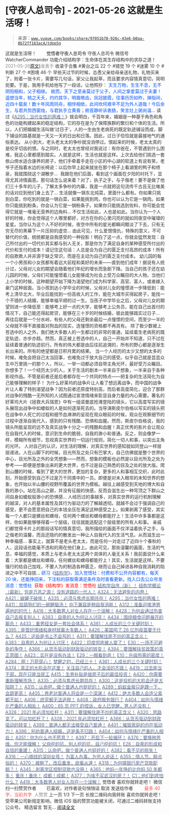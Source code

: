 # [守夜人总司令] - 2021-05-26 这就是生活呀！

> 来源：[`www.yuque.com/books/share/97051b78-926c-43e6-b0aa-0b72ff163ac4/tdpp5g`](https://www.yuque.com/books/share/97051b78-926c-43e6-b0aa-0b72ff163ac4/tdpp5g)

<ne-p id="520f42f3293818f927861ebbd5b15da4_p_0" data-lake-id="520f42f3293818f927861ebbd5b15da4_p_0"><ne-text id="ua14f5fed" style="color: rgb(51, 51, 51);">这就是生活呀！</ne-text></ne-p> <ne-p id="0877c34bf92a2c3f6c9d7ffeaa4e501a" data-lake-id="0877c34bf92a2c3f6c9d7ffeaa4e501a"><ne-text id="uc2c5a3bb" ne-fontsize="12" style="color: rgb(255, 255, 255);">原创</ne-text><ne-text id="ud6c5e3cd" ne-fontsize="14">觉悟者</ne-text><ne-text id="ub179911b" ne-fontsize="14">守夜人总司令</ne-text></ne-p> <ne-p id="aa52026617130013e327b90d80c23f93" data-lake-id="aa52026617130013e327b90d80c23f93"><ne-text id="ub50587aa" ne-fontsize="14" ne-bold="true" style="color: rgb(51, 51, 51);">守夜人总司令</ne-text></ne-p> <ne-p id="a2b8b7b40df6ed9da8b4fa67e72c2894" data-lake-id="a2b8b7b40df6ed9da8b4fa67e72c2894"><ne-text id="u431bdb8c" ne-fontsize="14" style="color: rgb(51, 51, 51);">微信号</ne-text><ne-text id="u87a3e09d" ne-fontsize="14" style="color: rgb(51, 51, 51);">WatcherCommander</ne-text></ne-p> <ne-p id="c630347835fdc93e06bab559a0466cb4" data-lake-id="c630347835fdc93e06bab559a0466cb4"><ne-text id="ub968cca9" ne-fontsize="14" style="color: rgb(51, 51, 51);">功能介绍</ne-text><ne-text id="u0e31f54f" ne-fontsize="14" style="color: rgb(51, 51, 51);">结构学：生命体在其生存结构中的求存之道！</ne-text></ne-p> <ne-p id="b6f959111b177202a38144284985b2f7" data-lake-id="b6f959111b177202a38144284985b2f7"><ne-text id="u9d8b91b8" style="color: rgb(140, 140, 140);">2021-05-26</ne-text>[<ne-text id="u13fa91dc" ne-fontsize="14">原文</ne-text>](https://mp.weixin.qq.com/s?__biz=MzAxNDk1NjI2Mw==&mid=2247486753&idx=1&sn=149d4e0e1bbfb5c49efc5b81d200e232&chksm=9b8a2ea9acfda7bff382cb244fca987bb8065466b0617344a50c07e229df539dd410abe901ea#rd))<ne-text id="u86ed4f77" ne-fontsize="14" style="color: rgb(140, 140, 140);">发表于</ne-text></ne-p> <ne-p id="d2750d4f18d77556168f80be8c0fc898" data-lake-id="d2750d4f18d77556168f80be8c0fc898"><ne-text id="ub198a50e" style="color: rgb(51, 51, 51);">收录于合集</ne-text></ne-p> <ne-p id="b17f6f1eeeba6af431c1466bca628b6c" data-lake-id="b17f6f1eeeba6af431c1466bca628b6c"><ne-text id="ub470bdd8" style="color: rgb(51, 51, 51);">#黄台之瓜 22 个</ne-text></ne-p> <ne-p id="4364d1861abe85b9205328ea76825bb7" data-lake-id="4364d1861abe85b9205328ea76825bb7"><ne-text id="u37daaca7" style="color: rgb(51, 51, 51);">#错觉 19 个</ne-text></ne-p> <ne-p id="fdb23d6ce4f2c44e1b0f59f844555fa6" data-lake-id="fdb23d6ce4f2c44e1b0f59f844555fa6"><ne-text id="u5e203e95" style="color: rgb(51, 51, 51);">#迷雾 10 个</ne-text></ne-p> <ne-p id="8390338cfbe8827f1064f480d2f9fc53" data-lake-id="8390338cfbe8827f1064f480d2f9fc53"><ne-text id="u936de9f5" style="color: rgb(51, 51, 51);">#判断 27 个</ne-text></ne-p> <ne-p id="68661dcf6355eeeb5b0cc53664fb4bed" data-lake-id="68661dcf6355eeeb5b0cc53664fb4bed"><ne-text id="uf07791fc" style="color: rgb(51, 51, 51);">#困境 46 个</ne-text></ne-p> <ne-p id="b30886ef33c232c5652c551d3a1c8e72" data-lake-id="b30886ef33c232c5652c551d3a1c8e72"><ne-text id="u9cad09a5" style="color: rgb(51, 51, 51);">早些天过节的时候，怂恿父亲给母亲送礼物，礼物买来了，附着一张卡片，需要写几句话，家父让我起草，而且要求内容情真意切，简明扼要。于是，我用手机给他写了一段话，让他照抄：</ne-text></ne-p> <ne-p id="ac8045a40d32e2a806949f710d48518a" data-lake-id="ac8045a40d32e2a806949f710d48518a"><ne-text id="ucac6bf6a" ne-fontsize="13" style="color: rgb(0, 82, 255);">天生万物，生生不息，无不阴阳相和，父子相继。</ne-text></ne-p> <ne-p id="a0c86d83569f74a24835d0213cce79d1" data-lake-id="a0c86d83569f74a24835d0213cce79d1"><ne-text id="u7f711bed" ne-fontsize="13" style="color: rgb(0, 82, 255);">故而，天下之至亲莫过于父子，人间之挚爱莫过于夫妻！</ne-text></ne-p> <ne-p id="b6e91e548417b0b0290d28d3446fca94" data-lake-id="b6e91e548417b0b0290d28d3446fca94"><ne-text id="ucd207a7d" ne-fontsize="13" style="color: rgb(0, 82, 255);">遥想当年，桃之夭夭，灼灼其华，明眉皓齿，凤冠披霞，往事历历如昨，弹指间，近四十载矣！数十年风雨同舟，相伴相依，此间坎坷艰辛不足为外人道哉！今后余生，与君共剪西窗烛，与君执手立黄昏；俯首静听诉衷肠，笑言灶上粥尚温…</ne-text></ne-p> <ne-p id="7e82c3f3ac0e1cee873e69aae06eb2e0" data-lake-id="7e82c3f3ac0e1cee873e69aae06eb2e0"><ne-text id="u7e28e2eb" style="color: rgb(51, 51, 51);">读过《</ne-text>[<ne-text id="u84d176b4" style="color: rgb(87, 107, 149);">A295：当代女性的两难！</ne-text>](http://mp.weixin.qq.com/s?__biz=MzIzMDYwOTM0Mg==&mid=2247484854&idx=1&sn=6851afe306f7b89d23728018ea32b7f2&chksm=e8b19d67dfc61471955b15021ac11c5fff9f1607977e9df1bd2bbfabc2deb3dea5c98e369c55&scene=21#wechat_redirect)<ne-text id="u4355aba4" style="color: rgb(51, 51, 51);">》就会明白，千百年来，婚姻是一种基于角色和角色的功能构建起来的稳定结构，它的存在是为了保障族群的繁衍和个体的生活。所以，人们把婚姻生活叫做‘过日子’。人的一生由生老病死的既定轨迹铺设而成，脚下铺设的路基就是一天又一天的日出和日落。因此，过日子恰恰就是最接地气的通俗表达。</ne-text></ne-p> <ne-p id="f159ba7d5c98e55a81f2cccd5fdd3e6f" data-lake-id="f159ba7d5c98e55a81f2cccd5fdd3e6f"><ne-text id="ud991c601" style="color: rgb(51, 51, 51);">从小到大，老头老太太的争吵就没消停过。恨起来的时候，老太太真的是咬牙切齿的恨。与之同时，老太太也曾经对我说过：有你爸在，不管遇到什么困难，我这心里都感到踏实。人就是这样，生活也就是这样。上次去给他们挑选一套依山傍水适合康养的房子，他们手牵着手走在小区的中心湖的软道上有说有笑，老爷子还指着水边的长椅说：以后你早上起来就坐在那个椅子上看湖里的鸭子和喷泉，我就围绕这个湖散步…  我跟在他们后面，看到这个画面在夕阳的衬托下，显得尤其诗情画意。那句话怎么说来着？对了，执子之手，与子偕老！要不是做了他们三十多年的儿子，了解太多争吵的内幕，我差一点就把这句流传千古且无比唯美的话对应到他们身上去了…</ne-text></ne-p> <ne-p id="3a85ba0a503065752cebf0cc7b2daef8" data-lake-id="3a85ba0a503065752cebf0cc7b2daef8"><ne-text id="u8e2b7314" style="color: rgb(51, 51, 51);">生活就像一锅东北炖菜，里面什么都有。你如果只挑到白菜，你吃到的就是一锅白菜，如果能挑到肉，你也可以认为它是一锅肉。如果你只能挑到粉条，你会认为它是一锅粉条子。如果你只能挑选到佐料，你可能会觉得它就是一堆毫无营养的边角料… 不仅生活如此，人也是如此。当你认为一个人好的时候，你会觉得这个人哪里都好，对方在你的心里闪亮的就如同夜空中璀璨的星星。当你认为这个人不好的时候，夜空中所有的星光都瞬间黯淡了下去，只有无穷无尽的黑幕下一片压抑的虚空… 由此可见，什么爱恨情仇，特殊的意义，不可替代的价值，统统都是自我感受的一种投影！</ne-text><ne-text id="u4c6cdd09" ne-bold="true" style="color: rgb(51, 51, 51);">明白了这一点，你就会猛然发现：自己所付出的一切代价其实都与别人无关，那是你为了满足自身的某种感受所付出的代价和支付的成本！</ne-text><ne-text id="ub90d20f8" style="color: rgb(51, 51, 51);">请记住这句话：</ne-text><ne-text id="ud3dc34c1" ne-bold="true" style="color: rgb(51, 51, 51);">人总是会为自己的匮乏支付高昂的成本！</ne-text><ne-text id="u40bd9476" style="color: rgb(51, 51, 51);">所有的自欺欺人并非源于缺乏常识，而是在主动为自己的匮乏支付成本。</ne-text></ne-p> <ne-p id="837daf995f77ab3ef75c3e8460f006f4" data-lake-id="837daf995f77ab3ef75c3e8460f006f4"><ne-text id="ue8c31285" style="color: rgb(51, 51, 51);">幼儿园的每一个小男孩和小女孩都有着远大前程和美好的未来——直到他们成年！据说有人统计过，父母对儿女的期望会随着他们年纪的增长而急剧下降。当自己的孩子还在幼儿园的时候，父母们可能憧憬着儿女能够成为社会上受万众瞩目的大人物。当他们上小学的时候，这种期望开始下降为渴望他们成为科学家、高官、富人，或者嫁入豪门这种层面。当小孩到达小学毕业的时候，父母对儿女的憧憬进一步降低到：能考上清华北大，毕业后能找到一份高收入的工作，能在大城市买得起房子，能找一个不错的人结婚，能够幸福平顺的过一生。当孩子中学毕业之后，父母对儿女的期望则进一步降低至：能够考上好一点的大学，能够考上公务员，能在自己出首付的情况下，自己能还得起房贷，能够在三十岁的时候结婚，彼此能够踏实过日子…  再往后就是一个分水岭，有些人的父母还剩余最后一点憧憬的空间，而至少一半的父母就不得不直接面对狗血的现实，连憧憬的资格都不再具有。</ne-text></ne-p> <ne-p id="8e350220d3069baf3bb400f50f4cf45e" data-lake-id="8e350220d3069baf3bb400f50f4cf45e"><ne-text id="ua8aaa049" style="color: rgb(51, 51, 51);">除了极少数被上苍选中的人之外，我们绝大多数人的一生都过的非常的普通，延续着生老病死的既定轨迹，亦步亦趋。然而，真正被上苍选中的人，自己一开始并不知道，只不过在延续着普通的轨迹前行。所有的伟大都是由后往前追溯的，所有的野心都是逐渐生长出来的。所有的绝望都是日积月累的结果。</ne-text></ne-p> <ne-p id="695ece7a7c9299e414afea176900fe85" data-lake-id="695ece7a7c9299e414afea176900fe85"><ne-text id="ub7d76c0c" style="color: rgb(51, 51, 51);">当一个人经历的太少又想的太多的时候，难免会把自己太当回事，也难免过于放大自己的感受。似乎自己就是芸芸众生中万里挑一的那个人，所以，一举一动都必须自带主角光环，最好受万众瞩目。你想多了！一个经历太少的人，关于生活的剧本一半来自于想象，一半来自于各种影视作品。不管是前者还是后者都存在一个共同的特点——把复杂的生活简化为自己能够理解的样子！</ne-text></ne-p> <ne-p id="932aacd01e94bf5f9da6cdd416325613" data-lake-id="932aacd01e94bf5f9da6cdd416325613"><ne-text id="uc926bf96" style="color: rgb(51, 51, 51);">为什么好莱坞的战争片让人看了想远离战争，而中国的战争片让人看了特别渴望战争？因为前者还原度特别高，而后者高度简化，迎合了那群对战争的残酷一无所知的人试图通过宣泄情绪来彰显自身力量的内心需要。著名的好莱坞大片《拯救大兵瑞恩》中有一组诺曼底抢滩登陆的镜头，它以高度写实的镜头展现出战争中如蝼蚁的人是如何逐渐死去的。当导演斯皮尔伯格以写实的镜头把在战争中人死亡的过程和细节血淋淋的呈现在观众眼前的时候，观众在观察细节的过程中逐渐自我代入，感到的只有残酷、恐惧和血腥。然而，斯皮尔伯格说，我的镜头所能呈现的远不及真实战争十分之一的残酷和血腥！真正优秀的影片会让观众在自我代入的时候，意识到生命的脆弱，自我的渺小和普通。反之，则会像梦一样，模糊所有细节，忽视真实世界的一切运行规则，简化一切人和事，以突出主角的光环。</ne-text></ne-p> <ne-p id="7cce195baca85300bb6dc0c00b0880bb" data-lake-id="7cce195baca85300bb6dc0c00b0880bb"><ne-text id="u8ba4b9f3" style="color: rgb(51, 51, 51);">人对自己的认识，对生活的理解，对真实世界的感知就如同登山一样层层递进。人在山脚下的时候，目光所及之处只有巴掌大，自己仿佛就是整个世界的中心，目光所及之外的全凭想象——然而，想象的模板也必然是以目光所及之处为参考——即便是想象出来的更大世界，也不过是自己熟悉的目及之处的放大版。爬到山腰的时候，看到了更大的世界，更加的复杂，更多的人和事相互交织，此时此刻，开始感受到自己不过是万千同类中的一员。即便是对未入眼帘的未知世界的想象，也开始以半山腰的视野所覆盖的世界为模板。越往上越感受到天地的博大和自我的渺小。站在高山之巅，并没有征服的快感，反而会滋生出一种穹顶之下群山之间自身如蝼蚁般渺小的恐惧感…</ne-text></ne-p> <ne-p id="d263c1b3d23209782d4e831c91baae8f" data-lake-id="d263c1b3d23209782d4e831c91baae8f"><ne-text id="ud38cd0e2" style="color: rgb(51, 51, 51);">人经历过的事越多，对真实世界的运行机制理解的越深，对人的基本属性及其行为驱动力的了解越透彻。就越不会过于强调自己的感受，更不会愿意把自己的本钱全压在满足这种感受之上。如果剥离了感受，其实每一个人都只是螺丝和螺母，任何两个螺丝和螺母都能拧上！生活中许多事都是这样，你如果能够够得着一个层级，往往就能适配这个层级里的所有人和事。</ne-text></ne-p> <ne-p id="28ef981a7369e1c27810a83b5b81dd14" data-lake-id="28ef981a7369e1c27810a83b5b81dd14"><ne-text id="u9219f815" style="color: rgb(51, 51, 51);">亲戚们都觉得卡片上的那段话写的情真意切，我所描绘的画面不仅洋溢着执子之手，与之偕老的温馨，而且还隐约的散发出一种让人自我代入的生活气息。从而滋生出一种幸福感… 事实上，就算不是老头老太太，而是任何一对走过了近四十个春秋的人，这段话也能毫不违和的用在他们身上。由此可见，那些温馨的画面，生活的气息，幸福的感觉，本质上与老头老太太这两个具体的人毫无关系！我前面说什么来着：大家都是螺丝和螺母，任何螺丝和螺母都能拧上！其实，生活就是这样。不要强行的给自己加戏，不要人为的制造各种匮乏，继而让自己掉进各种自我消耗的陷进之中不可自拔…</ne-text></ne-p> <ne-p id="9854f5f8b5792612f7a8d9bd208cbf60" data-lake-id="9854f5f8b5792612f7a8d9bd208cbf60"><ne-text id="u3c256798" ne-bold="true" style="color: rgb(0, 82, 255);">研习《</ne-text>[<ne-text id="uedab12b3" ne-bold="true" style="color: rgb(87, 107, 149);">结构学</ne-text>](https://mp.weixin.qq.com/mp/appmsgalbum?action=getalbum&album_id=1318317199878225920&__biz=MzAxNDk1NjI2Mw==#wechat_redirect)<ne-text id="uc08662b2" ne-bold="true" style="color: rgb(0, 82, 255);">》，加入觉悟社：付费和不公开内容都有，每天 20 块，还能挣回来，下注标的获取需满足条件及时查看更新。</ne-text><ne-text id="uf23af17b" style="color: rgb(0, 82, 255);">找入口去公众号发消息：觉悟社 </ne-text></ne-p> <ne-p id="d2c1475973892c93706f24eb87298f4b" data-lake-id="d2c1475973892c93706f24eb87298f4b"><ne-text id="u371e0a1a" style="color: rgb(255, 0, 0);">获取《结构学》发消息</ne-text><ne-text id="u8b813f8b" ne-bold="true" style="color: rgb(255, 0, 0);">：觉悟社</ne-text></ne-p>  <ne-p id="9a5483fe15ead29b8d933b15ac6edeae" data-lake-id="9a5483fe15ead29b8d933b15ac6edeae"><ne-card data-card-name="image" data-card-type="inline" id="ERGU4" data-event-boundary="card" style="color: rgb(51, 51, 51);"><ne-p id="7b7eec8260c4565da279eeff09238f1c" data-lake-id="7b7eec8260c4565da279eeff09238f1c">[<ne-text id="u1f9e500a" ne-bold="true" style="color: rgb(87, 107, 149);">结构学自序（新）！</ne-text>](http://mp.weixin.qq.com/s?__biz=MzIzMDYwOTM0Mg==&mid=2247485283&idx=1&sn=aa2b8554b8e5040f8f959636feaa06a3&chksm=e8b19fb2dfc616a430aa381b8da0815311244e694a69809cd92d0602ac34cfe5f1f419b3745e&scene=21#wechat_redirect)</ne-p> <ne-p id="74c995c8c9d90ca0b96a294973e2ed63" data-lake-id="74c995c8c9d90ca0b96a294973e2ed63">[<ne-text id="u535ef4bd" ne-bold="true" style="color: rgb(87, 107, 149);">结构学概论（最新）</ne-text>](http://mp.weixin.qq.com/s?__biz=MzAxNDk1NjI2Mw==&mid=2247485167&idx=1&sn=d5e962eff4a8e9770c83bc87d19d07f3&chksm=9b8a2567acfdac7154f7a62996dca874e5d186b44f3d120dcb633760318788c42d304e325313&scene=21#wechat_redirect)</ne-p> <ne-p id="1f4fd019ba87976a647722b8d332fd2d" data-lake-id="1f4fd019ba87976a647722b8d332fd2d">[<ne-text id="ud332fa00" style="color: rgb(87, 107, 149);">穷是万恶之源！</ne-text>](http://mp.weixin.qq.com/s?__biz=MzAxNDk1NjI2Mw==&mid=2247483823&idx=1&sn=e54ebe9891b302dc0bf1815c76ccf8b7&chksm=9b8a2227acfdab31a05e273addd9159d4b8263d58d3c58bf214841c8189157519719c3427306&scene=21#wechat_redirect)</ne-p> <ne-p id="dfacd041ca8abd3418cc07f94fa9d268" data-lake-id="dfacd041ca8abd3418cc07f94fa9d268">[<ne-text id="ub8a99eff" style="color: rgb(87, 107, 149);">没有退路的一代人！</ne-text>](http://mp.weixin.qq.com/s?__biz=MzAxNDk1NjI2Mw==&mid=2247486533&idx=1&sn=a0d5cce0656aad467148e0642eb85a00&chksm=9b8a2fcdacfda6db79857186e953a089baf1fb678b2b071cf101c5a26e7fb9768474c94243ca&scene=21#wechat_redirect)</ne-p> <ne-p id="2affc2eab827015d596f00faeeace8e0" data-lake-id="2affc2eab827015d596f00faeeace8e0">[<ne-text id="ub8b13e59" style="color: rgb(87, 107, 149);">A324：无法避免的内卷！</ne-text>](http://mp.weixin.qq.com/s?__biz=MzAxNDk1NjI2Mw==&mid=2247486351&idx=1&sn=416223e7bbe181ac9d64767f073152d1&chksm=9b8a2807acfda11139d7bb034b96551e34563b5f21310b05ac2aa8808c12fb592aedd4ee3bf5&scene=21#wechat_redirect)</ne-p> <ne-p id="0ca99ecbe422bb159993d87f6a6120be" data-lake-id="0ca99ecbe422bb159993d87f6a6120be">[<ne-text id="ua25e143d" style="color: rgb(87, 107, 149);">A421：破罐子破摔！</ne-text>](http://mp.weixin.qq.com/s?__biz=MzAxNDk1NjI2Mw==&mid=2247486692&idx=1&sn=7a5583694f6076b2da57450d93c47456&chksm=9b8a2f6cacfda67a9cc1cee0cc003beaf5a39db506e3c5e46a37a8055efb4df1b886a0f7f9f2&scene=21#wechat_redirect)</ne-p> <ne-p id="c74adc2a30a78ea757bf562fe4d77c18" data-lake-id="c74adc2a30a78ea757bf562fe4d77c18">[<ne-text id="ue63653ca" ne-bold="true" style="color: rgb(87, 107, 149);">A335：必须与焦虑长期共存！</ne-text>](http://mp.weixin.qq.com/s?__biz=MzIzMDYwOTM0Mg==&mid=2247485165&idx=1&sn=f3f0957c63fa549b288f00c8b117162e&chksm=e8b19e3cdfc6172a188000afd2b522144a04ba774169824cad2067d93b5365537ff0644f6b9f&scene=21#wechat_redirect)</ne-p> <ne-p id="7ce146df5f4db8ab34820f1ea4b70eb5" data-lake-id="7ce146df5f4db8ab34820f1ea4b70eb5">[<ne-text id="u8848d5e5" ne-bold="true" style="color: rgb(87, 107, 149);">A295：当代女性的两难！</ne-text>](http://mp.weixin.qq.com/s?__biz=MzIzMDYwOTM0Mg==&mid=2247484854&idx=1&sn=6851afe306f7b89d23728018ea32b7f2&chksm=e8b19d67dfc61471955b15021ac11c5fff9f1607977e9df1bd2bbfabc2deb3dea5c98e369c55&scene=21#wechat_redirect)</ne-p> <ne-p id="7e251ff46270fa9b8680536cdf750a0f" data-lake-id="7e251ff46270fa9b8680536cdf750a0f">[<ne-text id="u36c66b5d" ne-bold="true" style="color: rgb(87, 107, 149);">A411：给舔狗们的一碗醒脑汤！</ne-text>](http://mp.weixin.qq.com/s?__biz=MzIzMDYwOTM0Mg==&mid=2247485578&idx=1&sn=4c1d6ceb83cfe3026bd4ea0a647ee09b&chksm=e8b1905bdfc6194dd390ab83adb8b4b84d90d56c9dcc172ef89e818cc81d5f8ae29e0e19364b&scene=21#wechat_redirect)</ne-p> <ne-p id="86f6c698ace26ab6db7826e0d3516a1e" data-lake-id="86f6c698ace26ab6db7826e0d3516a1e">[<ne-text id="ue8e107d0" style="color: rgb(87, 107, 149);">向下兼容是种自我消耗！</ne-text>](http://mp.weixin.qq.com/s?__biz=MzAxNDk1NjI2Mw==&mid=2247486535&idx=1&sn=e87304f3a33f1cd0425186362901eb04&chksm=9b8a2fcfacfda6d92af7f3b026ef129368c01361e40f2db3be32500a1e68fb99f1f35ec22a6b&scene=21#wechat_redirect)</ne-p> <ne-p id="429aac9307e4915c1eb8dd7ed06658b4" data-lake-id="429aac9307e4915c1eb8dd7ed06658b4">[<ne-text id="ua43be9c8" ne-bold="true" style="color: rgb(87, 107, 149);">A312：准备迎接渣男遍地的时代！</ne-text>](http://mp.weixin.qq.com/s?__biz=MzAxNDk1NjI2Mw==&mid=2247486258&idx=1&sn=b0520193c2edddabe9eea73a102f0455&chksm=9b8a28baacfda1ac0e54d4268851a8be02c935fd7006b3d527d27be12be8db176322294894dc&scene=21#wechat_redirect)</ne-p> <ne-p id="b326b92df34fba18bf0f0ae6adb13ff2" data-lake-id="b326b92df34fba18bf0f0ae6adb13ff2">[<ne-text id="uacbb9fa1" style="color: rgb(87, 107, 149);">A416：大多数男人对女人存在一个误解！</ne-text>](http://mp.weixin.qq.com/s?__biz=MzIzMDYwOTM0Mg==&mid=2247485628&idx=1&sn=80723cca31f80ad3392d510361352789&chksm=e8b1906ddfc6197bfee4ffca459efcb4ac2cdae12ca2191cdcfe476a5ee462a905012b58c2aa&scene=21#wechat_redirect)</ne-p> <ne-p id="cc60e5fc903490e76498091ea2fd2550" data-lake-id="cc60e5fc903490e76498091ea2fd2550">[<ne-text id="ub5838c77" style="color: rgb(87, 107, 149);">A428：为何会通过伤害自己去报复别人！</ne-text>](http://mp.weixin.qq.com/s?__biz=MzIzMDYwOTM0Mg==&mid=2247485689&idx=1&sn=09e35d9f798d3ce07d671081d259843a&chksm=e8b19028dfc6193ee34cc2fb38e9a817907c3907260d32ec501cfeda466a946464e4d6e9dee2&scene=21#wechat_redirect)</ne-p> <ne-p id="b815b39405c20ccd1157c8b97a1329cd" data-lake-id="b815b39405c20ccd1157c8b97a1329cd">[<ne-text id="u92db62f7" ne-bold="true" style="color: rgb(87, 107, 149);">A383：自卑的人为何让人讨厌！</ne-text>](http://mp.weixin.qq.com/s?__biz=MzIzMDYwOTM0Mg==&mid=2247485464&idx=1&sn=3ebe8a620ca2e53b61b160cda3214735&chksm=e8b190c9dfc619dfcbc895f13edc437575da2071b570e6be8e772b548167103ec5885375d812&scene=21#wechat_redirect)</ne-p> <ne-p id="a51cf5e190a944f8ab776325e823e132" data-lake-id="a51cf5e190a944f8ab776325e823e132">[<ne-text id="u8f7b3ddc" ne-bold="true" style="color: rgb(87, 107, 149);">A434：围绕粮食问题展开的厮杀！</ne-text>](http://mp.weixin.qq.com/s?__biz=MzIzMDYwOTM0Mg==&mid=2247485712&idx=1&sn=06a8ac8fb67aa21cfb543ef6eb52ceea&chksm=e8b191c1dfc618d70af6844f0bcf0210320f54551a2b7610312f0923c87276b246b6bde65be3&scene=21#wechat_redirect)</ne-p> <ne-p id="1c5ec72847da82b0b85ee14d59833c99" data-lake-id="1c5ec72847da82b0b85ee14d59833c99">[<ne-text id="u3b8a9d76" ne-bold="true" style="color: rgb(87, 107, 149);">A433：重男轻女是一套社会体系！</ne-text>](http://mp.weixin.qq.com/s?__biz=MzIzMDYwOTM0Mg==&mid=2247485706&idx=1&sn=c9d825a947ec93698b4857b27ce9c56a&chksm=e8b191dbdfc618cd8606dd7c7508ff19fa38a07b64e1a22b718ef192da8454e041494f851fc8&scene=21#wechat_redirect)</ne-p> <ne-p id="6042a7c7be173f384d38366250e85a58" data-lake-id="6042a7c7be173f384d38366250e85a58">[<ne-text id="u2fdb45be" ne-bold="true" style="color: rgb(87, 107, 149);">A361：人成长的三个关键时刻！</ne-text>](http://mp.weixin.qq.com/s?__biz=MzAxNDk1NjI2Mw==&mid=2247486472&idx=1&sn=8b46d73659ff81e3d7bd544e1718a94f&chksm=9b8a2f80acfda69601b059cb0180f8841eda098200c32c84ad6430bb8fbe33a9021fa7890344&scene=21#wechat_redirect)</ne-p> <ne-p id="f8f399595931cfd1f9965f79b960e624" data-lake-id="f8f399595931cfd1f9965f79b960e624">[<ne-text id="u78cdcabe" ne-bold="true" style="color: rgb(87, 107, 149);">A395：能管好情绪和身材就赢大多数人！</ne-text>](http://mp.weixin.qq.com/s?__biz=MzIzMDYwOTM0Mg==&mid=2247485513&idx=1&sn=1d5d250c1e4db7d1b6d3072e559b4426&chksm=e8b19098dfc6198e415af60c0ba7dfa61e698a502a658c26205b2289bbd2e33502a77154c9a8&scene=21#wechat_redirect)</ne-p> <ne-p id="f23eadebd8e2addf6707cdbf25f57816" data-lake-id="f23eadebd8e2addf6707cdbf25f57816">[<ne-text id="u8e56f6e2" ne-bold="true" style="color: rgb(87, 107, 149);">A426：美国囤了 26 亿剂疫苗要干什么？</ne-text>](http://mp.weixin.qq.com/s?__biz=MzIzMDYwOTM0Mg==&mid=2247485684&idx=1&sn=f7a41b063f0d74b99a07b1de11d44d7f&chksm=e8b19025dfc61933743640aecc59d5d8d3fc13a9be8661b521f17257c7da5744df615db58c4d&scene=21#wechat_redirect)</ne-p> <ne-p id="4ae3dba112247f6e739abc1b3a93ca8c" data-lake-id="4ae3dba112247f6e739abc1b3a93ca8c">[<ne-text id="u0f386176" ne-bold="true" style="color: rgb(87, 107, 149);">A425：这些是书上不会写的！</ne-text>](http://mp.weixin.qq.com/s?__biz=MzIzMDYwOTM0Mg==&mid=2247485662&idx=1&sn=1a8617a9ebd44891c112f3b3f6762f8a&chksm=e8b1900fdfc6191942a3ec1399a47af7cd44582c369a4e6211b0bd114d934785bf0c20fc09ab&scene=21#wechat_redirect)</ne-p> <ne-p id="cf7224110fdf4ec9fc3e80de63165dc5" data-lake-id="cf7224110fdf4ec9fc3e80de63165dc5">[<ne-text id="ua33688f0" ne-bold="true" style="color: rgb(87, 107, 149);">A311：要理解住房不炒的真正含义！</ne-text>](http://mp.weixin.qq.com/s?__biz=MzIzMDYwOTM0Mg==&mid=2247484959&idx=1&sn=090583ec50bfd9febec1de463c2672f6&chksm=e8b19ecedfc617d8629080f6745c8de013cfe875de26eef6767b2d5c10782650223ed15f807b&scene=21#wechat_redirect)</ne-p> <ne-p id="dd4a9aa2351687901bc1de40203eddce" data-lake-id="dd4a9aa2351687901bc1de40203eddce">[<ne-text id="ud62e0156" ne-bold="true" style="color: rgb(87, 107, 149);">A383：自卑的人为何让人讨厌！</ne-text>](http://mp.weixin.qq.com/s?__biz=MzIzMDYwOTM0Mg==&mid=2247485464&idx=1&sn=3ebe8a620ca2e53b61b160cda3214735&chksm=e8b190c9dfc619dfcbc895f13edc437575da2071b570e6be8e772b548167103ec5885375d812&scene=21#wechat_redirect)</ne-p> <ne-p id="bb5353745776020b3db5d5381f4c25a4" data-lake-id="bb5353745776020b3db5d5381f4c25a4">[<ne-text id="u3f6d01d6" ne-bold="true" style="color: rgb(87, 107, 149);">A422：印度彻底被人耍了！</ne-text>](http://mp.weixin.qq.com/s?__biz=MzIzMDYwOTM0Mg==&mid=2247485648&idx=1&sn=d81338738705a1a6477a15957d3afc27&chksm=e8b19001dfc61917b7945ec5e15bc6f5177ff942d5a65f8fc8504b26d5e5068af438af4dfc1f&scene=21#wechat_redirect)</ne-p> <ne-p id="9df1341fe8502d8c414157e2853b1c03" data-lake-id="9df1341fe8502d8c414157e2853b1c03">[<ne-text id="u5e8c314b" ne-bold="true" style="color: rgb(87, 107, 149);">E30：一场不可避免的争夺！</ne-text>](http://mp.weixin.qq.com/s?__biz=MzIzMDYwOTM0Mg==&mid=2247485082&idx=1&sn=c8b4d505292d900ca750fa2a4541cc88&chksm=e8b19e4bdfc6175d3ce68f21fb0530372d2723fa81da0a447f3b7e60c39e37804456fa006cab&scene=21#wechat_redirect)</ne-p> <ne-p id="ce6257e7f7d559282efc3e9383915e11" data-lake-id="ce6257e7f7d559282efc3e9383915e11">[<ne-text id="ue79c17a4" ne-bold="true" style="color: rgb(87, 107, 149);">A366：从货币驱动到财政驱动的转变！</ne-text>](http://mp.weixin.qq.com/s?__biz=MzIzMDYwOTM0Mg==&mid=2247485347&idx=1&sn=a916df57ddc7230366719fbecc6c1704&chksm=e8b19f72dfc61664fd99844bfe3ffffb5d6f088807c84d99f11ddbc7410b2eed67bc4c615d53&scene=21#wechat_redirect)</ne-p> <ne-p id="6b6d9935931b001a1d6658b1a7c3e872" data-lake-id="6b6d9935931b001a1d6658b1a7c3e872">[<ne-text id="uc439b4b9" ne-bold="true" style="color: rgb(87, 107, 149);">A394：要理解扶贫政策的真正意图！</ne-text>](http://mp.weixin.qq.com/s?__biz=MzIzMDYwOTM0Mg==&mid=2247485502&idx=1&sn=fffb9911cefa626e6fbcb9c416c1eb98&chksm=e8b190efdfc619f9b0e42f3c3d5d79c17df1619bad2b1bddd6a482242b583ee46d8a79a245e6&scene=21#wechat_redirect)</ne-p> <ne-p id="2d82691dfbba62ac1de392cf162bbd3d" data-lake-id="2d82691dfbba62ac1de392cf162bbd3d">[<ne-text id="u91e9764b" ne-bold="true" style="color: rgb(87, 107, 149);">A423：实在是没有办法！</ne-text>](http://mp.weixin.qq.com/s?__biz=MzIzMDYwOTM0Mg==&mid=2247485654&idx=1&sn=ac6550ab1d830da6cb7245a22dc9e346&chksm=e8b19007dfc6191122a486570feff1abdfdfb5fcdd40c88c311de2a99549542db365592e0a65&scene=21#wechat_redirect)</ne-p> <ne-p id="2b515118cbdada3dd2f112e304d6c99a" data-lake-id="2b515118cbdada3dd2f112e304d6c99a">[<ne-text id="u1310c010" ne-bold="true" style="color: rgb(87, 107, 149);">E29：一眼看到底！</ne-text>](http://mp.weixin.qq.com/s?__biz=MzIzMDYwOTM0Mg==&mid=2247485301&idx=1&sn=dc6dd50c5d742ea51ce9e394de25351a&chksm=e8b19fa4dfc616b26734c3619c6fa664474fa478d2764c3370dde41d19f6035edc05f9f191e8&scene=21#wechat_redirect)</ne-p> <ne-p id="ecbdef035878ac1f570703e382ee6a58" data-lake-id="ecbdef035878ac1f570703e382ee6a58">[<ne-text id="u672b14a4" ne-bold="true" style="color: rgb(87, 107, 149);">E10：升级所需的密度！</ne-text>](http://mp.weixin.qq.com/s?__biz=MzAxNDk1NjI2Mw==&mid=2247485337&idx=1&sn=e93780b3d10de5b467e71f326eb12838&chksm=9b8a2411acfdad07d858079223ba3eda77fe88caa8d769030eb67c15f5511fab584f8d1244ca&scene=21#wechat_redirect)</ne-p> <ne-p id="3cb6b29d17080298f152f0a538e0bae9" data-lake-id="3cb6b29d17080298f152f0a538e0bae9">[<ne-text id="u1a86f1d3" ne-bold="true" style="color: rgb(87, 107, 149);">A284：啊！万箭穿心！</ne-text>](http://mp.weixin.qq.com/s?__biz=MzAxNDk1NjI2Mw==&mid=2247486135&idx=1&sn=e950149b9b9147e9199cfc6093605950&chksm=9b8a293facfda029419b911d4b4fa91c73bbaf695b206df2cf15124d843f4bf4b80673baa394&scene=21#wechat_redirect)</ne-p> <ne-p id="acc4534f3d7747ba82b4360e4b582aa8" data-lake-id="acc4534f3d7747ba82b4360e4b582aa8">[<ne-text id="uf706ca3a" ne-bold="true" style="color: rgb(87, 107, 149);">梦醒之时，已经三十！</ne-text>](http://mp.weixin.qq.com/s?__biz=MzIzMDYwOTM0Mg==&mid=2247484378&idx=1&sn=e3a058584a13d7a5267315113964280d&chksm=e8b19b0bdfc6121df4af4b77d2d826fd0f4132ccfdee48132ce8cf86eb1ba45b898be83d1dc7&scene=21#wechat_redirect)</ne-p> <ne-p id="7676bd4f7e195c3828db92f8ec6c0d1c" data-lake-id="7676bd4f7e195c3828db92f8ec6c0d1c">[<ne-text id="ufeffeb7c" ne-bold="true" style="color: rgb(87, 107, 149);">A361：人成长的三个关键时刻！</ne-text>](http://mp.weixin.qq.com/s?__biz=MzAxNDk1NjI2Mw==&mid=2247486472&idx=1&sn=8b46d73659ff81e3d7bd544e1718a94f&chksm=9b8a2f80acfda69601b059cb0180f8841eda098200c32c84ad6430bb8fbe33a9021fa7890344&scene=21#wechat_redirect)</ne-p> <ne-p id="99c82902ecce019239e83353f1656ceb" data-lake-id="99c82902ecce019239e83353f1656ceb">[<ne-text id="ud0dd8870" ne-bold="true" style="color: rgb(87, 107, 149);">A374：真正的大机会在这里！</ne-text>](http://mp.weixin.qq.com/s?__biz=MzIzMDYwOTM0Mg==&mid=2247485401&idx=1&sn=100967c02c0754759ec4ea0ef8706c29&chksm=e8b19f08dfc6161e92c7cc691f1a1fed9ff74c2b906529a8d42a7703a3c3a3c3a412903e12f7&scene=21#wechat_redirect)</ne-p> <ne-p id="e0b18e3b152db4caf075ee969726341f" data-lake-id="e0b18e3b152db4caf075ee969726341f">[<ne-text id="ub7ac0d37" ne-bold="true" style="color: rgb(87, 107, 149);">关注自己的人，才会活的不错！</ne-text>](http://mp.weixin.qq.com/s?__biz=MzIzMDYwOTM0Mg==&mid=2247485305&idx=1&sn=c719ea57e5c3320c2e2629dd9a7b44e9&chksm=e8b19fa8dfc616be5fa3f8141ea0aa63d5e1335657ed97e62c1086c41eba29effe58e0c8e9dc&scene=21#wechat_redirect)</ne-p> <ne-p id="cdbdd7fd491cdd07368617e43469fa97" data-lake-id="cdbdd7fd491cdd07368617e43469fa97">[<ne-text id="u0662727d" style="color: rgb(87, 107, 149);">A419：过去能当干部，现在只能当民工</ne-text>](http://mp.weixin.qq.com/s?__biz=MzAxNDk1NjI2Mw==&mid=2247486689&idx=1&sn=46bc189e851205638a905d9455f77618&chksm=9b8a2f69acfda67f5da4654dcd365166dff2a35aeeac9f83bc3ac51e8c443bdf13213dc65ed1&scene=21#wechat_redirect)</ne-p> <ne-p id="c6f7fcbafb5bb1049c265e86050c108d" data-lake-id="c6f7fcbafb5bb1049c265e86050c108d">[<ne-text id="u86c4f11b" style="color: rgb(87, 107, 149);">A415：生育补贴是继房子后的最佳投资！</ne-text>](http://mp.weixin.qq.com/s?__biz=MzIzMDYwOTM0Mg==&mid=2247485632&idx=1&sn=d1de8daf826f5061045828758f8525cf&chksm=e8b19011dfc619077e2f142f763ee35e7c18156513cb8545cb368e53c6d070a6ded504c5be2c&scene=21#wechat_redirect)</ne-p> <ne-p id="f61510b4a32ffcb243f85b439647d569" data-lake-id="f61510b4a32ffcb243f85b439647d569">[<ne-text id="ua301e3ad" ne-bold="true" style="color: rgb(87, 107, 149);">A420：你需要重新理解市场！</ne-text>](http://mp.weixin.qq.com/s?__biz=MzIzMDYwOTM0Mg==&mid=2247485642&idx=1&sn=b0802ab0aa42b12a38cd09179d2a53b5&chksm=e8b1901bdfc6190d01ffd39c70a95f707c8f502b5aad0ebb187c5685493ac52d87f2b185a4a8&scene=21#wechat_redirect)</ne-p> <ne-p id="409637733c5d3023e220b398cd7384a1" data-lake-id="409637733c5d3023e220b398cd7384a1">[<ne-text id="u2383d72e" ne-bold="true" style="color: rgb(87, 107, 149);">A335：必须与焦虑长期共存！</ne-text>](http://mp.weixin.qq.com/s?__biz=MzIzMDYwOTM0Mg==&mid=2247485165&idx=1&sn=f3f0957c63fa549b288f00c8b117162e&chksm=e8b19e3cdfc6172a188000afd2b522144a04ba774169824cad2067d93b5365537ff0644f6b9f&scene=21#wechat_redirect)</ne-p> <ne-p id="9c1d4d509414c8f8429acee34b132c8e" data-lake-id="9c1d4d509414c8f8429acee34b132c8e">[<ne-text id="ub20dd283" ne-bold="true" style="color: rgb(87, 107, 149);">A300：这是投机的大机会还是大陷阱？！</ne-text>](http://mp.weixin.qq.com/s?__biz=MzIzMDYwOTM0Mg==&mid=2247484882&idx=1&sn=b103029f41e3aede94e1a45d035cd9ac&chksm=e8b19d03dfc614153863f37ca3f9204b451e2c02ad5ca8680c120e2458e628e5329c76b2d42c&scene=21#wechat_redirect)</ne-p> <ne-p id="bb1d0f40b5c7251b6a825035d27a03c1" data-lake-id="bb1d0f40b5c7251b6a825035d27a03c1">[<ne-text id="uf826a0da" style="color: rgb(87, 107, 149);">A315：认命吧，做个普通人也挺好的！</ne-text>](http://mp.weixin.qq.com/s?__biz=MzIzMDYwOTM0Mg==&mid=2247485008&idx=1&sn=bcaf70c42d4676c8f69de9f9ead1e495&chksm=e8b19e81dfc617973ba40200519407186760e32843fc6f379020da6160b0ba89870dadcae5fa&scene=21#wechat_redirect)</ne-p> <ne-p id="4ebbf7e1ba65d0da1ada493d83abb582" data-lake-id="4ebbf7e1ba65d0da1ada493d83abb582">[<ne-text id="ue8875227" style="color: rgb(87, 107, 149);">A289：蚂蚁金服只是蹲一下，会跳更高！</ne-text>](http://mp.weixin.qq.com/s?__biz=MzIzMDYwOTM0Mg==&mid=2247484822&idx=1&sn=ea2d818adee1bf400b0af9ed69bcd297&chksm=e8b19d47dfc61451b7291d6369b3391b9b8b06e08f9f5eed482a15c58075880a0029c50aed9a&scene=21#wechat_redirect)</ne-p> <ne-p id="6477c5fb93e12e11c24bf6bfc1f83625" data-lake-id="6477c5fb93e12e11c24bf6bfc1f83625">[<ne-text id="uea3705ea" style="color: rgb(87, 107, 149);">A405：养老对普通人将会是一个深渊！</ne-text>](http://mp.weixin.qq.com/s?__biz=MzIzMDYwOTM0Mg==&mid=2247485587&idx=1&sn=f00402b3fdc5062ee5c5382295ac4dcb&chksm=e8b19042dfc619546bf0a0905d2733d900b7594f1564f1fa7528399053b93dc53f4d14c009fb&scene=21#wechat_redirect)</ne-p> <ne-p id="ec994ba161571f269864fe60eec3efac" data-lake-id="ec994ba161571f269864fe60eec3efac">[<ne-text id="u04eaa8c3" style="color: rgb(87, 107, 149);">A412：绝大多数人会连父辈都不如！</ne-text>](http://mp.weixin.qq.com/s?__biz=MzIzMDYwOTM0Mg==&mid=2247485583&idx=1&sn=b2e8225541c746b6ef86109a5979b226&chksm=e8b1905edfc61948b309b792363d443ffd85874ca1628ef16059a3a3dbe26f2414ade7e877b7&scene=21#wechat_redirect)</ne-p> <ne-p id="b1d1430f1437514821da7c865d054261" data-lake-id="b1d1430f1437514821da7c865d054261">[<ne-text id="u06ac1345" style="color: rgb(87, 107, 149);">A406：终究都无法逃脱！</ne-text>](http://mp.weixin.qq.com/s?__biz=MzAxNDk1NjI2Mw==&mid=2247486637&idx=1&sn=b039f9b804c1c7a9ff0c690b5f0f5815&chksm=9b8a2f25acfda63339e1d8f8e91d9fcb740e8140576bd6a4a23aea0d031bfc7d207455a5446d&scene=21#wechat_redirect)</ne-p> <ne-p id="a5f3c476454242591ae8d971e2799a1b" data-lake-id="a5f3c476454242591ae8d971e2799a1b">[<ne-text id="u6791fd95" ne-bold="true" style="color: rgb(87, 107, 149);">A408：政府服务银行？</ne-text>](http://mp.weixin.qq.com/s?__biz=MzIzMDYwOTM0Mg==&mid=2247485566&idx=1&sn=b2f8e7b1e23373d274e85d7cc07742e8&chksm=e8b190afdfc619b91c650812d3dd523bd26305e4d1913d93b60c97e89a7f85a132318af2eb7a&scene=21#wechat_redirect)</ne-p> <ne-p id="c71c95f181e7bfc232f4e109936d4dd1" data-lake-id="c71c95f181e7bfc232f4e109936d4dd1">[<ne-text id="u6ebf8c38" ne-bold="true" style="color: rgb(87, 107, 149);">A404：如何与情绪化严重的人相处！</ne-text>](http://mp.weixin.qq.com/s?__biz=MzIzMDYwOTM0Mg==&mid=2247485553&idx=1&sn=6d1c1a7707a186538fc8633a695ffcac&chksm=e8b190a0dfc619b6677390b764da1f7b0879895d171a5fbe1a086eca24b7c42d4e6cd3d79efa&scene=21#wechat_redirect)</ne-p> <ne-p id="521e86cf6302cacb22c6bf34d9da115c" data-lake-id="521e86cf6302cacb22c6bf34d9da115c">[<ne-text id="u668c465b" style="color: rgb(87, 107, 149);">A400：65 页 PPT 的控诉，女人已觉醒，男人还没有！</ne-text>](http://mp.weixin.qq.com/s?__biz=MzAxNDk1NjI2Mw==&mid=2247486616&idx=1&sn=137b4c0331b70800453c348e696ddc0e&chksm=9b8a2f10acfda6062c41e5bd66c3df597325b7278638f7c392e1d4420ac031894b3f4fae7d3f&scene=21#wechat_redirect)</ne-p> <ne-p id="ffe5eb4fc13afa55edd9a848135a8e59" data-lake-id="ffe5eb4fc13afa55edd9a848135a8e59">[<ne-text id="ued446d89" ne-bold="true" style="color: rgb(87, 107, 149);">A328：2021 年必须加杠杆！</ne-text>](http://mp.weixin.qq.com/s?__biz=MzIzMDYwOTM0Mg==&mid=2247485087&idx=1&sn=24d72f6a71bddb8954a03be5db246538&chksm=e8b19e4edfc617587a8ae645885a89ab8c3c6f67730a026d9c7c9a94ab3051ca480302147fc0&scene=21#wechat_redirect)</ne-p> <ne-p id="996ddf15cf1e323954350f36ddef71fd" data-lake-id="996ddf15cf1e323954350f36ddef71fd">[<ne-text id="u637cff21" ne-bold="true" style="color: rgb(87, 107, 149);">A311：要理解住房不炒的真正含义！</ne-text>](http://mp.weixin.qq.com/s?__biz=MzIzMDYwOTM0Mg==&mid=2247484959&idx=1&sn=090583ec50bfd9febec1de463c2672f6&chksm=e8b19ecedfc617d8629080f6745c8de013cfe875de26eef6767b2d5c10782650223ed15f807b&scene=21#wechat_redirect)</ne-p> <ne-p id="43b01f0dc8610c630dcbf0ca1fc3a788" data-lake-id="43b01f0dc8610c630dcbf0ca1fc3a788">[<ne-text id="u56570689" ne-fontsize="13" ne-bold="true" style="color: rgb(87, 107, 149);">A320：思路变了，可以加杠杆了！</ne-text>](http://mp.weixin.qq.com/s?__biz=MzIzMDYwOTM0Mg==&mid=2247485041&idx=1&sn=add2174fa42806f885a456a072ee4fee&chksm=e8b19ea0dfc617b6734e013f780112fdd88f28ad5312ce423fea1d75da4c3757660dab175208&scene=21#wechat_redirect)</ne-p> <ne-p id="932327eae4179b5ee628f1aec56e3803" data-lake-id="932327eae4179b5ee628f1aec56e3803">[<ne-text id="u87049c86" ne-bold="true" style="color: rgb(87, 107, 149);">A328：2021 年必须加杠杆！</ne-text>](http://mp.weixin.qq.com/s?__biz=MzIzMDYwOTM0Mg==&mid=2247485087&idx=1&sn=24d72f6a71bddb8954a03be5db246538&chksm=e8b19e4edfc617587a8ae645885a89ab8c3c6f67730a026d9c7c9a94ab3051ca480302147fc0&scene=21#wechat_redirect)</ne-p> <ne-p id="b99504ef986a96df46dc770dcd452ce5" data-lake-id="b99504ef986a96df46dc770dcd452ce5">[<ne-text id="udbc4925e" ne-bold="true" style="color: rgb(87, 107, 149);">A366：从货币驱动到财政驱动的转变！</ne-text>](http://mp.weixin.qq.com/s?__biz=MzIzMDYwOTM0Mg==&mid=2247485347&idx=1&sn=a916df57ddc7230366719fbecc6c1704&chksm=e8b19f72dfc61664fd99844bfe3ffffb5d6f088807c84d99f11ddbc7410b2eed67bc4c615d53&scene=21#wechat_redirect)</ne-p> <ne-p id="c077524d2d3953d2b8a7499682a06bfe" data-lake-id="c077524d2d3953d2b8a7499682a06bfe">[<ne-text id="u779947c5" ne-bold="true" style="color: rgb(87, 107, 149);">A399：普通人都无法接受自己普通！</ne-text>](http://mp.weixin.qq.com/s?__biz=MzIzMDYwOTM0Mg==&mid=2247485532&idx=1&sn=d2766bad0b8aa0bd62dec3e5683962d6&chksm=e8b1908ddfc6199b207488a06e91893fba88232ed95b68b39be4b4e37f7f64da36ec946c17d7&scene=21#wechat_redirect)</ne-p> <ne-p id="14519591e0d8c62a377c949c2a3e4353" data-lake-id="14519591e0d8c62a377c949c2a3e4353">[<ne-text id="uf6da8b73" ne-bold="true" style="color: rgb(87, 107, 149);">A401：摧毁家庭的内在驱动力！</ne-text>](http://mp.weixin.qq.com/s?__biz=MzIzMDYwOTM0Mg==&mid=2247485539&idx=1&sn=fcaf71f3968154e6125005c1334d6b59&chksm=e8b190b2dfc619a41aa5740d347fb5a26dccbf7fba8a2c9a543626c2103defaab0a19ccfe3f2&scene=21#wechat_redirect)</ne-p> <ne-p id="f48a7fe8e0a7221d054cc45835f0d70d" data-lake-id="f48a7fe8e0a7221d054cc45835f0d70d">[<ne-text id="u07598922" ne-bold="true" style="color: rgb(87, 107, 149);">A396：别劝普通人结婚，这是条不归路！</ne-text>](http://mp.weixin.qq.com/s?__biz=MzIzMDYwOTM0Mg==&mid=2247485522&idx=1&sn=1ca0fbcf611840709338762d9b0740ad&chksm=e8b19083dfc61995e3d3342df95fafc121489a87589d719130dd832142d3680bd4ee07ad2d44&scene=21#wechat_redirect)</ne-p> <ne-p id="d7a7d769fea6426a922423eefd3b33a4" data-lake-id="d7a7d769fea6426a922423eefd3b33a4">[<ne-text id="uba90a0c1" ne-bold="true" style="color: rgb(87, 107, 149);">A404：如何与情绪化严重的人相处！</ne-text>](http://mp.weixin.qq.com/s?__biz=MzIzMDYwOTM0Mg==&mid=2247485553&idx=1&sn=6d1c1a7707a186538fc8633a695ffcac&chksm=e8b190a0dfc619b6677390b764da1f7b0879895d171a5fbe1a086eca24b7c42d4e6cd3d79efa&scene=21#wechat_redirect)</ne-p> <ne-p id="7bfa525cda752708af6da6553534380f" data-lake-id="7bfa525cda752708af6da6553534380f">[<ne-text id="u9c847943" style="color: rgb(87, 107, 149);">A351：你为什么也不愿意？！</ne-text>](http://mp.weixin.qq.com/s?__biz=MzIzMDYwOTM0Mg==&mid=2247485242&idx=1&sn=f4a01a5936322120b0b158f225bc78de&chksm=e8b19febdfc616fd2eb1558a3b7c748ecc497a3af00aec5b5c5ca8042cc52eb7d0af7befa399&scene=21#wechat_redirect)</ne-p> <ne-p id="098aefa5d5f641dc16d072905921ea90" data-lake-id="098aefa5d5f641dc16d072905921ea90">[<ne-text id="u7cb7e389" ne-bold="true" style="color: rgb(87, 107, 149);">A397：开启下一轮循环！</ne-text>](http://mp.weixin.qq.com/s?__biz=MzIzMDYwOTM0Mg==&mid=2247485527&idx=1&sn=6f8b89b9a2edb837229292392b19cba0&chksm=e8b19086dfc61990b5c2be21b72b280c7afe44f34a0b8535cff2bcd585079b7cebd168db1dd6&scene=21#wechat_redirect)</ne-p> <ne-p id="1a2fcacf5dfe04d9c33718ab5dbed8dd" data-lake-id="1a2fcacf5dfe04d9c33718ab5dbed8dd">[<ne-text id="u7a506033" style="color: rgb(87, 107, 149);">A376：要换种思维，你才能理解！</ne-text>](http://mp.weixin.qq.com/s?__biz=MzAxNDk1NjI2Mw==&mid=2247486529&idx=1&sn=3a50ada30a5ae0448d686c6a0c809919&chksm=9b8a2fc9acfda6df5e9243deb6e9df9a7cc0912eabd0a9c00322d42ed4c25c2daedc8de6b6ca&scene=21#wechat_redirect)</ne-p> <ne-p id="f16110fb35b1678b7aa33710e7b38591" data-lake-id="f16110fb35b1678b7aa33710e7b38591">[<ne-text id="uf95d66f8" ne-bold="true" style="color: rgb(87, 107, 149);">父母挖的坑，别人挖的坑，自己挖的坑！</ne-text>](http://mp.weixin.qq.com/s?__biz=MzAxNDk1NjI2Mw==&mid=2247486426&idx=1&sn=8707934ad2fe2f8017d6b7810fd61c17&chksm=9b8a2852acfda1441fded7bab2456dd2493073ad3e5d541e1080d1739879b86c25a3a61df79a&scene=21#wechat_redirect)</ne-p> <ne-p id="73c14d7b8dbe262beb56cb43ae3ad417" data-lake-id="73c14d7b8dbe262beb56cb43ae3ad417">[<ne-text id="u8ab0cfe0" ne-bold="true" style="color: rgb(87, 107, 149);">E26：自卑的形成和自信的重建！</ne-text>](http://mp.weixin.qq.com/s?__biz=MzIzMDYwOTM0Mg==&mid=2247485311&idx=1&sn=28f827c212f9a1ac53e73986742ca5aa&chksm=e8b19faedfc616b8d527f328c2ad55dca966707c8813ceaa5b7c0daee3432edeec88744d842c&scene=21#wechat_redirect)</ne-p> <ne-p id="567d6ffeb0167f530aa9ec1d4eb33986" data-lake-id="567d6ffeb0167f530aa9ec1d4eb33986">[<ne-text id="uee17497c" ne-bold="true" style="color: rgb(87, 107, 149);">A315：认命吧，做个普通人也挺好的！</ne-text>](http://mp.weixin.qq.com/s?__biz=MzIzMDYwOTM0Mg==&mid=2247485008&idx=1&sn=bcaf70c42d4676c8f69de9f9ead1e495&chksm=e8b19e81dfc617973ba40200519407186760e32843fc6f379020da6160b0ba89870dadcae5fa&scene=21#wechat_redirect)</ne-p> <ne-p id="ecc07c7eb8787639af19bbce475b6098" data-lake-id="ecc07c7eb8787639af19bbce475b6098">[<ne-text id="u86c7dbe4" style="color: rgb(87, 107, 149);">A382：看不见的损失！</ne-text>](http://mp.weixin.qq.com/s?__biz=MzAxNDk1NjI2Mw==&mid=2247486560&idx=1&sn=32a2548c8ef5a4bc2936615e17cc3f83&chksm=9b8a2fe8acfda6feca92a490f8411e2eb0f4c21a7b0a9bf5923049d1c1b0a8eda718c4939bb8&scene=21#wechat_redirect)</ne-p> <ne-p id="b60a0ea1d777a57ab0f46d09d1df502b" data-lake-id="b60a0ea1d777a57ab0f46d09d1df502b">[<ne-text id="u5557b75c" style="color: rgb(87, 107, 149);">A316：一心搞钱的深圳女孩！</ne-text>](http://mp.weixin.qq.com/s?__biz=MzAxNDk1NjI2Mw==&mid=2247486289&idx=1&sn=9504efb0a54b228c61c928794417eaef&chksm=9b8a28d9acfda1cf65ca57c386f1c0a90c457c01d6d1f2ba222e38c2059ca3eb07c94252721f&scene=21#wechat_redirect)</ne-p> <ne-p id="8bc5253695a5a6bf878cf4f8edca0b54" data-lake-id="8bc5253695a5a6bf878cf4f8edca0b54">[<ne-text id="u0042aefb" style="color: rgb(87, 107, 149);">为富人办事，为穷人说话！</ne-text>](http://mp.weixin.qq.com/s?__biz=MzIzMDYwOTM0Mg==&mid=2247484462&idx=1&sn=195ebab17907fba73c69ae7a11bc40ad&chksm=e8b19cffdfc615e9b2f88327d492813afa3656859f4d67a6d831ac1cf684a54b760a8b8edcd6&scene=21#wechat_redirect)</ne-p> <ne-p id="6535531bd49eaec421a6d47cef34479f" data-lake-id="6535531bd49eaec421a6d47cef34479f">[<ne-text id="u93f75bb9" ne-bold="true" style="color: rgb(87, 107, 149);">A355：情人节，聊点俗的！</ne-text>](http://mp.weixin.qq.com/s?__biz=MzAxNDk1NjI2Mw==&mid=2247486442&idx=1&sn=2ed76ec8cb69dfe51023fb4f426eeb51&chksm=9b8a2862acfda17469215d16d6bfa7210211dfb0cf4418774fc0ea014de0f6184c9b01b82f70&scene=21#wechat_redirect)</ne-p> <ne-p id="5b890575008cf0921df46595a896979d" data-lake-id="5b890575008cf0921df46595a896979d">[<ne-text id="u697b3b0a" ne-fontsize="13" ne-bold="true" style="color: rgb(87, 107, 149);">A370：被删了，改后重发，欲看从速！</ne-text>](http://mp.weixin.qq.com/s?__biz=MzIzMDYwOTM0Mg==&mid=2247485388&idx=1&sn=a456e8ffdc8a16bb30263818dc86c6a3&chksm=e8b19f1ddfc6160bfd0fea09b006477a095662aa74ac7036fca621b2ef49dc59f4ad4a407eeb&scene=21#wechat_redirect)</ne-p> <ne-p id="2fce8197023b129a1c0c7718045f3901" data-lake-id="2fce8197023b129a1c0c7718045f3901">[<ne-text id="uc3672b40" ne-bold="true" style="color: rgb(87, 107, 149);">A318：为何搞银行房产贷款配额？！</ne-text>](http://mp.weixin.qq.com/s?__biz=MzIzMDYwOTM0Mg==&mid=2247485031&idx=1&sn=c4af23061445755fdb12f1196c108b1d&chksm=e8b19eb6dfc617a015821fd94ff2d8f51a2cb8fb456ddd907206b615bf3240c1597d3618609c&scene=21#wechat_redirect)</ne-p> <ne-p id="2b0025a0a93c4bf51dcef6bc1f9d1b78" data-lake-id="2b0025a0a93c4bf51dcef6bc1f9d1b78">[<ne-text id="u87d1f010" ne-bold="true" style="color: rgb(87, 107, 149);">A345：剥离学区控制贷款也没用！</ne-text>](http://mp.weixin.qq.com/s?__biz=MzIzMDYwOTM0Mg==&mid=2247485208&idx=1&sn=ac3653b56fc18a4a6a809139f935bc45&chksm=e8b19fc9dfc616dfa31b0baf15aa90d994ef8a1262e0fd515739c06698cd0673d1d46e6e4c4f&scene=21#wechat_redirect)</ne-p> <ne-p id="ab83af9fe7c5c4cb03dd5c27aad26288" data-lake-id="ab83af9fe7c5c4cb03dd5c27aad26288">[<ne-text id="u996b79a2" ne-bold="true" style="color: rgb(87, 107, 149);">A365：他妈一年挣的比你妈 50 年都多！</ne-text>](http://mp.weixin.qq.com/s?__biz=MzIzMDYwOTM0Mg==&mid=2247485336&idx=1&sn=2fba7786d5102be1d639bfdd138185db&chksm=e8b19f49dfc6165f4a1e07062ca1414d977f1a6c15d797233e36f7dec3b27c28b0ed72667f5f&scene=21#wechat_redirect)</ne-p> <ne-p id="55a8b1ff3b5b102e47d337e30ab1411b" data-lake-id="55a8b1ff3b5b102e47d337e30ab1411b">[<ne-text id="ue49af253" style="color: rgb(87, 107, 149);">重庆！重庆！</ne-text>](http://mp.weixin.qq.com/s?__biz=MzAxNDk1NjI2Mw==&mid=2247485354&idx=1&sn=331128611c478feede60317e963239a5&chksm=9b8a2422acfdad3448a9bcc0f9745f4367028e8a9b0a307f7c01c2690c398560a4be5e43492c&scene=21#wechat_redirect)</ne-p> <ne-p id="a46c7eaf3b467bc0a336a44c4ffd7ed3" data-lake-id="a46c7eaf3b467bc0a336a44c4ffd7ed3">[<ne-text id="u7891c3c9" style="color: rgb(87, 107, 149);">成都！成都！</ne-text>](http://mp.weixin.qq.com/s?__biz=MzAxNDk1NjI2Mw==&mid=2247485755&idx=1&sn=abb1f46892d4b5f2532846fbfe65abd8&chksm=9b8a2ab3acfda3a5bf56b7f2f2340c93ff8d84c82169939298b1eaf60775032c5fa2358f3adb&scene=21#wechat_redirect)</ne-p> <ne-p id="7c5826d320ed09d5154bc8d5159307cd" data-lake-id="7c5826d320ed09d5154bc8d5159307cd">[<ne-text id="u8ae4aff3" ne-bold="true" style="color: rgb(87, 107, 149);">A377：为啥不买武汉的房？！</ne-text>](http://mp.weixin.qq.com/s?__biz=MzAxNDk1NjI2Mw==&mid=2247486527&idx=1&sn=28948ae13ca2f125574b30f246b39b10&chksm=9b8a2fb7acfda6a1883e8f58efff8bc2a3f9f36a6bba3955a5f7429508c58f4c72aa397ad9a1&scene=21#wechat_redirect)</ne-p> <ne-p id="f4ad0f4bbab36b516baf9defd22288fc" data-lake-id="f4ad0f4bbab36b516baf9defd22288fc">[<ne-text id="u2149a04a" style="color: rgb(87, 107, 149);">C1：他们到底怕什么？</ne-text>](http://mp.weixin.qq.com/s?__biz=MzIzMDYwOTM0Mg==&mid=2247485665&idx=1&sn=7781a584d86c530ec4d121c7d7dc7c72&chksm=e8b19030dfc61926d15bc4cac226fc6c59fa5fc215d2981d505cd61ac1927e34610c57571021&scene=21#wechat_redirect)</ne-p> <ne-p id="6fd60b0c5485c81ca908a8a107248161" data-lake-id="6fd60b0c5485c81ca908a8a107248161">[<ne-text id="u4ca93bec" style="color: rgb(87, 107, 149);">A416：大多数男人对女人存在一个误解！</ne-text>](http://mp.weixin.qq.com/s?__biz=MzIzMDYwOTM0Mg==&mid=2247485628&idx=1&sn=80723cca31f80ad3392d510361352789&chksm=e8b1906ddfc6197bfee4ffca459efcb4ac2cdae12ca2191cdcfe476a5ee462a905012b58c2aa&scene=21#wechat_redirect)</ne-p> <ne-p id="545bbfa52e46f4993005dd51c5a2d7c5" data-lake-id="545bbfa52e46f4993005dd51c5a2d7c5"><ne-text id="u4bbb241e" style="color: rgb(51, 51, 51);">觉悟者</ne-text></ne-p> <ne-p id="0e513f9add6be7012e223d2b9f082cdf" data-lake-id="0e513f9add6be7012e223d2b9f082cdf"><ne-text id="u4d1570cf" style="color: rgb(51, 51, 51);">喜欢你就转走吧！</ne-text></ne-p> <ne-p id="cc2280dcdd1e78f2c92e5c51e33aa764" data-lake-id="cc2280dcdd1e78f2c92e5c51e33aa764"><ne-text id="u33726bba" ne-bold="true" style="color: rgb(51, 51, 51);">微信扫一扫赞赏作者</ne-text><ne-text id="u3efa8b8b" ne-bold="true" style="color: rgb(255, 255, 255);">赞赏</ne-text></ne-p> <ne-p id="4ab6dd5e49e72c3313ee0f802589205c" data-lake-id="4ab6dd5e49e72c3313ee0f802589205c"><ne-text id="u8a3bbe65" style="color: rgb(51, 51, 51);">已喜欢，</ne-text><ne-text id="u66bdeabf">对作者说句悄悄话</ne-text></ne-p> <ne-p id="3e43c6aa4b7503c29ae8e79955025964" data-lake-id="3e43c6aa4b7503c29ae8e79955025964"><ne-text id="ud3f3188d" style="color: rgb(51, 51, 51);">取消</ne-text></ne-p> <ne-p id="e16f9a43438ed9fc9856fa169addd2d1" data-lake-id="e16f9a43438ed9fc9856fa169addd2d1"><ne-text id="uaaac5720" ne-fontsize="14" ne-bold="true" style="color: rgb(51, 51, 51);">发送给作者</ne-text></ne-p> <ne-p id="b75ec7b04003b4e08687bb40bc1875b9" data-lake-id="b75ec7b04003b4e08687bb40bc1875b9"><ne-text id="uc03f65b1" ne-bold="true" style="color: rgb(255, 255, 255);">发送</ne-text></ne-p> <ne-p id="384b2dd45d30ca0df42633d92be76156" data-lake-id="384b2dd45d30ca0df42633d92be76156"><ne-text id="uac65541a" ne-fontsize="13" style="color: rgb(250, 81, 81);">最多 40 字，当前共字</ne-text></ne-p> <ne-p id="208ba71117061e3d89fed83d0f2b3093" data-lake-id="208ba71117061e3d89fed83d0f2b3093"><ne-text id="u63a2fa62" style="color: rgb(136, 136, 136);"> 人赞赏</ne-text></ne-p> <ne-p id="06c910dad4d03511d5f1105b2f6df57d" data-lake-id="06c910dad4d03511d5f1105b2f6df57d"><ne-text id="u572192f0" style="color: rgb(51, 51, 51);">上一页</ne-text> <ne-text id="u5a3a419e">1</ne-text><ne-text id="u87eaf6d8" style="color: rgb(51, 51, 51);">/3 下一页</ne-text></ne-p> <ne-p id="164e9378012d3ef4ffac24c29c0832f5" data-lake-id="164e9378012d3ef4ffac24c29c0832f5"><ne-text id="u7d72cb2b" style="color: rgb(51, 51, 51);">长按二维码向我转账</ne-text></ne-p> <ne-p id="d590e264fbcf466291f1d61ca071bef7" data-lake-id="d590e264fbcf466291f1d61ca071bef7"><ne-text id="u4647c8cb" style="color: rgb(51, 51, 51);">喜欢你就转走吧！</ne-text></ne-p> <ne-p id="2bc6b01908e81601feb22f39abbbbd90" data-lake-id="2bc6b01908e81601feb22f39abbbbd90"><ne-text id="u507944e8" style="color: rgb(51, 51, 51);">受苹果公司新规定影响，微信 iOS 版的赞赏功能被关闭，可通过二维码转账支持公众号。</ne-text></ne-p> <ne-h3 id="VJzCD" data-lake-id="VJzCD"><ne-heading-ext><ne-heading-anchor></ne-heading-anchor><ne-heading-fold></ne-heading-fold></ne-heading-ext><ne-heading-content><ne-text id="u736e46b0" ne-fontsize="16" style="color: rgb(51, 51, 51);">精选留言</ne-text></ne-heading-content></ne-h3> <ne-p id="50c88ed4cc426e7d07e37cc92db92bd3" data-lake-id="50c88ed4cc426e7d07e37cc92db92bd3"><ne-text id="u3f6b8578" style="color: rgb(51, 51, 51);">暂无...</ne-text></ne-p> <ne-p id="65f1ab0a6f8e6c18e68300e318912044" data-lake-id="65f1ab0a6f8e6c18e68300e318912044">[<ne-text id="u26f2e4c6">阅读全文</ne-text>](https://t.zsxq.com/jQVzbYB)</ne-p></ne-card></ne-p>
